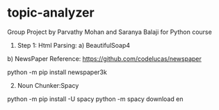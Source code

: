 # topic-analyzer
Group Project by Parvathy Mohan and Saranya Balaji for Python course

1. Step 1: Html Parsing:
a) BeautifulSoap4

b) NewsPaper
Reference: https://github.com/codelucas/newspaper

python -m pip install newspaper3k

2. Noun Chunker:Spacy

python -m pip install -U spacy
python -m spacy download en



